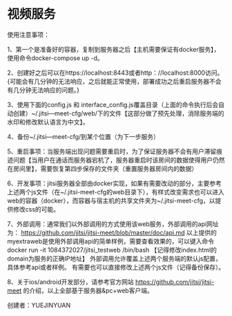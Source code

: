 # 视频服务

使用注意事项：


1、第一个是准备好的容器，复制到服务器之后【主机需要保证有docker服务】，使用命令docker-compose up -d。


2、创建好之后可以在https://localhost:8443或者http：//localhost:8000访问。{可能会有几分钟的无法响应，之后就能正常使用，部署成功之后重启服务器不会有几分钟无法响应的问题。}


3、使用下面的config.js 和 interface_config.js覆盖目录（上面的命令执行后会自动创建）~/.jitsi—meet-cfg/web/下的文件【这部分做了预先处理，消除服务端的水印和修改默认语言为中文】。


4、备份~/.jitsi—meet-cfg/到某个位置（为下一步服务）


5、重启事项：当服务端出现问题需要重启时，为了保证服务器不会有用户滞留痕迹问题【当用户在通话而服务器宕机了，服务器重启时该房间的数据使得用户仍然在房间里】，需要恢复第四步保存的文件夹（重置服务器房间内的数据）


6、开发事项：jitsi服务器全部由docker实现，如果有需要改动的部分，主要参考上述两个js文件（在~/.jitsi-meet-cfg的web目录下），有样式改变需求也可以进入web的容器（docker），而容器与宿主机的共享文件夹为~/.jitsi-meet-cfg，以提供修改css的可能。


7、外部调用：通常我们以外部调用的方式使用该web服务，外部调用的api网址为：
https://github.com/jitsi/jitsi-meet/blob/master/doc/api.md
以上提供的myextraweb是使用外部调用api的简单样例，需要查看效果的，可以键入命令docker run -it 1084372027/jitsi_testweb /bin/bash
【记得修改index.html的domain为服务的正确IP地址】
外部调用允许覆盖上述两个服务端的默认js配置，具体参考api或者样例。
有需要也可以直接修改上述两个js文件（记得备份保存）。


8、关于ios/android开发部分，请参考官方网站
https://github.com/jitsi/jitsi-meet
的介绍，以上全部基于服务器&pc+web客户端。


创建者：YUEJINYUAN



















